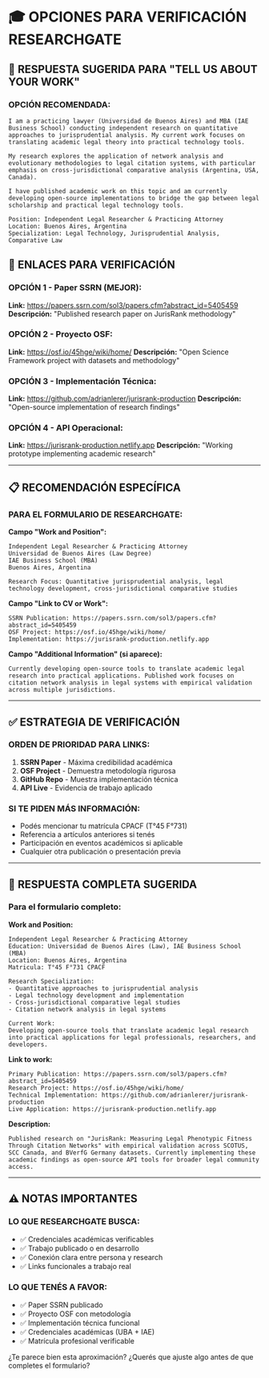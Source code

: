 # 🎓 OPCIONES PARA VERIFICACIÓN RESEARCHGATE

## 📝 RESPUESTA SUGERIDA PARA "TELL US ABOUT YOUR WORK"

### **OPCIÓN RECOMENDADA:**

```
I am a practicing lawyer (Universidad de Buenos Aires) and MBA (IAE Business School) conducting independent research on quantitative approaches to jurisprudential analysis. My current work focuses on translating academic legal theory into practical technology tools.

My research explores the application of network analysis and evolutionary methodologies to legal citation systems, with particular emphasis on cross-jurisdictional comparative analysis (Argentina, USA, Canada).

I have published academic work on this topic and am currently developing open-source implementations to bridge the gap between legal scholarship and practical legal technology tools.

Position: Independent Legal Researcher & Practicing Attorney
Location: Buenos Aires, Argentina
Specialization: Legal Technology, Jurisprudential Analysis, Comparative Law
```

## 🔗 ENLACES PARA VERIFICACIÓN

### **OPCIÓN 1 - Paper SSRN (MEJOR):**
**Link:** https://papers.ssrn.com/sol3/papers.cfm?abstract_id=5405459
**Descripción:** "Published research paper on JurisRank methodology"

### **OPCIÓN 2 - Proyecto OSF:**
**Link:** https://osf.io/45hge/wiki/home/
**Descripción:** "Open Science Framework project with datasets and methodology"

### **OPCIÓN 3 - Implementación Técnica:**
**Link:** https://github.com/adrianlerer/jurisrank-production
**Descripción:** "Open-source implementation of research findings"

### **OPCIÓN 4 - API Operacional:**
**Link:** https://jurisrank-production.netlify.app
**Descripción:** "Working prototype implementing academic research"

---

## 📋 RECOMENDACIÓN ESPECÍFICA

### **PARA EL FORMULARIO DE RESEARCHGATE:**

**Campo "Work and Position":**
```
Independent Legal Researcher & Practicing Attorney
Universidad de Buenos Aires (Law Degree)
IAE Business School (MBA)
Buenos Aires, Argentina

Research Focus: Quantitative jurisprudential analysis, legal technology development, cross-jurisdictional comparative studies
```

**Campo "Link to CV or Work":**
```
SSRN Publication: https://papers.ssrn.com/sol3/papers.cfm?abstract_id=5405459
OSF Project: https://osf.io/45hge/wiki/home/
Implementation: https://jurisrank-production.netlify.app
```

**Campo "Additional Information" (si aparece):**
```
Currently developing open-source tools to translate academic legal research into practical applications. Published work focuses on citation network analysis in legal systems with empirical validation across multiple jurisdictions.
```

---

## ✅ ESTRATEGIA DE VERIFICACIÓN

### **ORDEN DE PRIORIDAD PARA LINKS:**

1. **SSRN Paper** - Máxima credibilidad académica
2. **OSF Project** - Demuestra metodología rigurosa  
3. **GitHub Repo** - Muestra implementación técnica
4. **API Live** - Evidencia de trabajo aplicado

### **SI TE PIDEN MÁS INFORMACIÓN:**

- Podés mencionar tu matrícula CPACF (T°45 F°731)
- Referencia a artículos anteriores si tenés
- Participación en eventos académicos si aplicable
- Cualquier otra publicación o presentación previa

---

## 🎯 RESPUESTA COMPLETA SUGERIDA

### **Para el formulario completo:**

**Work and Position:**
```
Independent Legal Researcher & Practicing Attorney
Education: Universidad de Buenos Aires (Law), IAE Business School (MBA)  
Location: Buenos Aires, Argentina
Matricula: T°45 F°731 CPACF

Research Specialization:
- Quantitative approaches to jurisprudential analysis
- Legal technology development and implementation  
- Cross-jurisdictional comparative legal studies
- Citation network analysis in legal systems

Current Work:
Developing open-source tools that translate academic legal research into practical applications for legal professionals, researchers, and developers.
```

**Link to work:**
```
Primary Publication: https://papers.ssrn.com/sol3/papers.cfm?abstract_id=5405459
Research Project: https://osf.io/45hge/wiki/home/
Technical Implementation: https://github.com/adrianlerer/jurisrank-production
Live Application: https://jurisrank-production.netlify.app
```

**Description:**
```
Published research on "JurisRank: Measuring Legal Phenotypic Fitness Through Citation Networks" with empirical validation across SCOTUS, SCC Canada, and BVerfG Germany datasets. Currently implementing these academic findings as open-source API tools for broader legal community access.
```

---

## ⚠️ NOTAS IMPORTANTES

### **LO QUE RESEARCHGATE BUSCA:**
- ✅ Credenciales académicas verificables
- ✅ Trabajo publicado o en desarrollo
- ✅ Conexión clara entre persona y research
- ✅ Links funcionales a trabajo real

### **LO QUE TENÉS A FAVOR:**
- ✅ Paper SSRN publicado
- ✅ Proyecto OSF con metodología
- ✅ Implementación técnica funcional
- ✅ Credenciales académicas (UBA + IAE)
- ✅ Matrícula profesional verificable

¿Te parece bien esta aproximación? ¿Querés que ajuste algo antes de que completes el formulario?